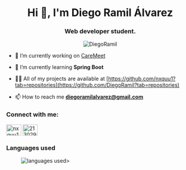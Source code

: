 <h1 align="center">Hi 👋, I'm Diego Ramil Álvarez</h1>
<h3 align="center">Web developer student.</h3>

<p align="center"> <img src="https://komarev.com/ghpvc/?username=DiegoRamil&label=Profile%20views&color=0e75b6&style=flat" alt="DiegoRamil" /> </p>

- 🔭 I’m currently working on [CareMeet](https://github.com/nxquu1/caremeet)

- 🌱 I’m currently learning **Spring Boot**

- 👨‍💻 All of my projects are available at [https://github.com/nxquu1?tab=repositories](https://github.com/DiegoRamil?tab=repositories)

- 📫 How to reach me **diegoramilalvarez@gmail.com**


<h3 align="left">Connect with me:</h3>
<p align="left">
<a href="https://dev.to/nxquu1" target="blank"><img align="center" src="https://raw.githubusercontent.com/rahuldkjain/github-profile-readme-generator/master/src/images/icons/Social/devto.svg" alt="nxquu1" height="30" width="40" /></a>
<a href="https://stackoverflow.com/users/21302902" target="blank"><img align="center" src="https://raw.githubusercontent.com/rahuldkjain/github-profile-readme-generator/master/src/images/icons/Social/stack-overflow.svg" alt="21302902" height="30" width="40" /></a>
</p>

<h3 align="left">Languages used</h3>

<figure><img src="https://wakatime.com/share/@667bba91-5c18-4a5d-b6e9-808db19286ee/0b5b2160-5991-4c6f-9ae2-f4fbdb24d1a5.svg" alt="languages used"/>></figure>

